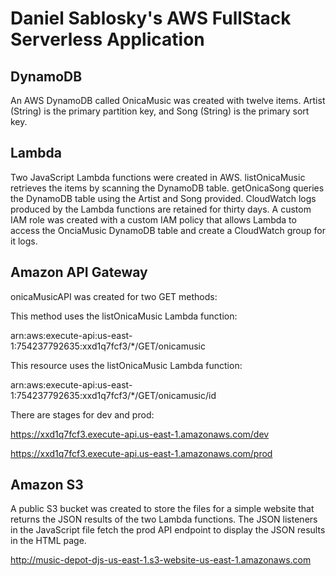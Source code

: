 # Daniel Sablosky's AWS FullStack Serverless Application


## DynamoDB
An AWS DynamoDB called OnicaMusic was created with twelve items.
Artist (String) is the primary partition key, and Song (String) is the
primary sort key.  

## Lambda
Two JavaScript Lambda functions were created in AWS.
listOnicaMusic retrieves the items by scanning the DynamoDB table.
getOnicaSong queries the DynamoDB table using the Artist and Song provided.
CloudWatch logs produced by the Lambda functions are retained for thirty days.
A custom IAM role was created with a custom IAM policy that allows Lambda
to access the OnciaMusic DynamoDB table and create a CloudWatch group for it
logs.

## Amazon API Gateway
onicaMusicAPI was created for two GET methods:

This method uses the listOnicaMusic Lambda function:

arn:aws:execute-api:us-east-1:754237792635:xxd1q7fcf3/\*/GET/onicamusic

This resource uses the listOnicaMusic Lambda function:

arn:aws:execute-api:us-east-1:754237792635:xxd1q7fcf3/\*/GET/onicamusic/id

There are stages for dev and prod:

https://xxd1q7fcf3.execute-api.us-east-1.amazonaws.com/dev

https://xxd1q7fcf3.execute-api.us-east-1.amazonaws.com/prod

## Amazon S3
A public S3 bucket was created to store the files for a simple website that
returns the JSON results of the two Lambda functions.  The JSON listeners
in the JavaScript file fetch the prod API endpoint to display the JSON results
in the HTML page.

http://music-depot-djs-us-east-1.s3-website-us-east-1.amazonaws.com
